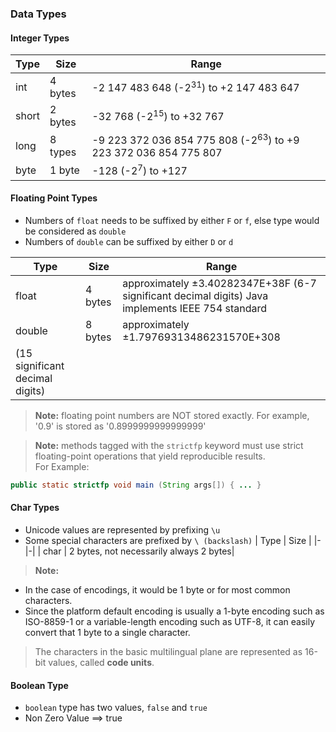 ### Data Types
#### Integer Types
| Type | Size | Range |
|-|-|-|
| int | 4 bytes |  -2 147 483 648 (-2<sup>31</sup>) to +2 147 483 647 |
| short | 2 bytes | -32 768 (-2<sup>15</sup>) to +32 767 |
| long | 8 types | -9 223 372 036 854 775 808 (-2<sup>63</sup>) to +9 223 372 036 854 775 807 |
| byte | 1 byte | -128 (-2<sup>7</sup>) to +127 |

#### Floating Point Types
* Numbers of `float` needs to be suffixed by either `F` or `f`, else type would be considered as `double`
* Numbers of `double` can be suffixed by either `D` or `d`

| Type | Size | Range |
|-|-|-|
| float | 4 bytes | approximately ±3.40282347E+38F (6-7 significant decimal digits) Java implements IEEE 754 standard |
| double | 8 bytes | approximately ±1.79769313486231570E+308
(15 significant decimal digits) |

> **Note:** floating point numbers are NOT stored exactly. For example, '0.9' is stored as '0.8999999999999999'

> **Note:** methods tagged with the `strictfp` keyword must use strict floating-point operations that yield reproducible results. <br/>
For Example:
```java
public static strictfp void main (String args[]) { ... }
```

#### Char Types
* Unicode values are represented by prefixing `\u`
* Some special characters are prefixed by `\ (backslash)`
| Type | Size |
|-|-|
| char | 2 bytes, not necessarily always 2 bytes|
> **Note:** 
* In the case of encodings, it would be 1 byte or for most common characters.  
* Since the platform default encoding is usually a 1-byte encoding such as ISO-8859-1 or a variable-length encoding such as UTF-8, it can easily convert that 1 byte to a single character.

> The characters in the basic multilingual plane are represented as 16-bit values, called **code units**.

#### Boolean Type
* `boolean` type has two values, `false` and `true`
* Non Zero Value ==> true
